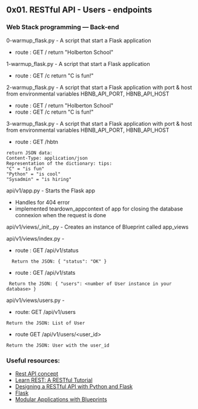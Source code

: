 ## 0x01. RESTful API - Users - endpoints
### Web Stack programming ― Back-end


0-warmup_flask.py  - A script that start a Flask application
* route : GET /  return "Holberton School"

1-warmup_flask.py - A script that start a Flask application
* route : GET /c  return "C is fun!"

2-warmup_flask.py - A script that start a Flask application with port & host from environmental variables HBNB_API_PORT, HBNB_API_HOST
* route : GET /  return "Holberton School"
* route : GET /c  return "C is fun!"

3-warmup_flask.py - A script that start a Flask application with port & host from environmental variables HBNB_API_PORT, HBNB_API_HOST
* route : GET /hbtn
```
return JSON data:
Content-Type: application/json
Representation of the dictionary: tips:
"C" = "is fun"
"Python" = "is cool"
"Sysadmin" = "is hiring"
```

api/v1/app.py - Starts the Flask app
* Handles for 404 error
* implemented teardown_appcontext of app for closing the database connexion when the request is done

api/v1/views/\__init__.py - Creates an instance of Blueprint called app_views

api/v1/views/index.py -
 * route : GET /api/v1/status
```
  Return the JSON: { "status": "OK" }
```

* route : GET /api/v1/stats
```
 Return the JSON: { "users": <number of User instance in your database> }
 ```

api/v1/views/users.py  -
* route: GET /api/v1/users
```
Return the JSON: List of User
```

* route GET /api/v1/users/<user_id>
```
Return the JSON: User with the user_id
```


### Useful resources:
* [Rest API concept](https://intranet.hbtn.io/concepts/45)
* [Learn REST: A RESTful Tutorial](http://www.restapitutorial.com/)
* [Designing a RESTful API with Python and Flask](https://blog.miguelgrinberg.com/post/designing-a-restful-api-with-python-and-flask)
* [Flask](http://flask.pocoo.org/)
* [Modular Applications with Blueprints](http://flask.pocoo.org/docs/0.12/blueprints/)
